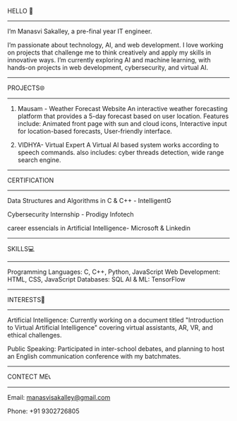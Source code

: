  HELLO 👋
_________________________________________________________________________________________________________________________________________________________________________________________________________________________________________________________
I’m Manasvi Sakalley, a pre-final year IT engineer. 

I’m passionate about technology, AI, and web development. I love working on projects that challenge me to think creatively and apply my skills in innovative ways.
I’m currently exploring AI and machine learning, with hands-on projects in web development, cybersecurity, and virtual AI.
_______________________________________________________________________________________________________________________________________________________________________________________________
PROJECTS🌐
____________________________________________________________________________________________________________________________________________________________________________________________
1. Mausam - Weather Forecast Website
An interactive weather forecasting platform that provides a 5-day forecast based on user location. Features include:
Animated front page with sun and cloud icons,
Interactive input for location-based forecasts,
User-friendly interface.

2. VIDHYA- Virtual Expert
A Virtual AI based system works according to speech commands. also includes:
cyber threads detection,
wide range search engine.
______________________________________________________________________________________________________________________________________________________________________________________________
CERTIFICATION
_____________________________________________________________________________________________________________________________________________________________________________________________
Data Structures and Algorithms in C & C++ - IntelligentG

Cybersecurity Internship - Prodigy Infotech 

career essencials in Artificial Intelligence- Microsoft & Linkedin
____________________________________________________________________________________________________________________________________________________________________________________________
SKILLS💻
_____________________________________________________________________________________________________________________________________________________________________________________________
Programming Languages: C, C++, Python, JavaScript
Web Development: HTML, CSS, JavaScript
Databases: SQL
AI & ML: TensorFlow 
____________________________________________________________________________________________________________________________________________________________________________________________
INTERESTS🤖
____________________________________________________________________________________________________________________________________________________________________________________________
Artificial Intelligence: Currently working on a document titled "Introduction to Virtual Artificial Intelligence" covering virtual assistants, AR, VR, and ethical challenges.

Public Speaking: Participated in inter-school debates, and planning to host an English communication conference with my batchmates.
___________________________________________________________________________________________________________________________________________________________________________________________
CONTECT ME📞
___________________________________________________________________________________________________________________________________________________________________________________________
Email: manasvisakalley@gmail.com

Phone: +91 9302726805
